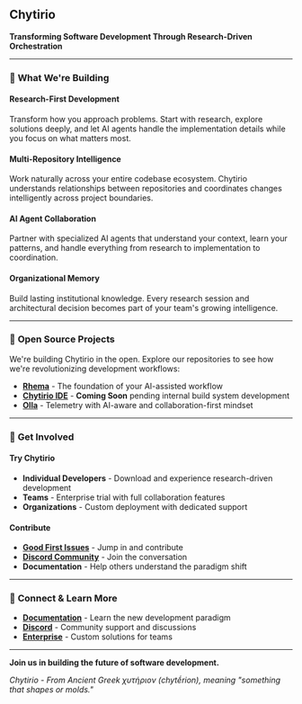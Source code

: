 ## Chytirio

**Transforming Software Development Through Research-Driven Orchestration**

---

### 🚀 **What We're Building**

#### **Research-First Development**
Transform how you approach problems. Start with research, explore solutions deeply, and let AI agents handle the implementation details while you focus on what matters most.

#### **Multi-Repository Intelligence** 
Work naturally across your entire codebase ecosystem. Chytirio understands relationships between repositories and coordinates changes intelligently across project boundaries.

#### **AI Agent Collaboration**
Partner with specialized AI agents that understand your context, learn your patterns, and handle everything from research to implementation to coordination.

#### **Organizational Memory**
Build lasting institutional knowledge. Every research session and architectural decision becomes part of your team's growing intelligence.

---

### 🌟 **Open Source Projects**

We're building Chytirio in the open. Explore our repositories to see how we're revolutionizing development workflows:

- **[Rhema](https://github.com/chytirio/rhema)** - The foundation of your AI-assisted workflow
- **[Chytirio IDE](https://github/chytirio/chytirio-ide)** - **Coming Soon** pending internal build system development
- **[Olla](https://github.com/chytirio/olla)** - Telemetry with AI-aware and collaboration-first mindset

---

### 🎯 **Get Involved**

#### **Try Chytirio**
- **Individual Developers** - Download and experience research-driven development
- **Teams** - Enterprise trial with full collaboration features
- **Organizations** - Custom deployment with dedicated support

#### **Contribute**
- **[Good First Issues](https://github.com/search?q=org%3Achytirio+label%3A%22good+first+issue%22&type=issues)** - Jump in and contribute
- **[Discord Community](https://discord.gg/chytirio)** - Join the conversation
- **Documentation** - Help others understand the paradigm shift

---

### 🤝 **Connect & Learn More**

- **[Documentation](https://docs.chytir.io)** - Learn the new development paradigm
- **[Discord](https://discord.gg/chytirio)** - Community support and discussions  
- **[Enterprise](mailto:enterprise@chytir.io)** - Custom solutions for teams

---

**Join us in building the future of software development.**

*Chytirio - From Ancient Greek χυτήριον (chytḗrion), meaning "something that shapes or molds."*
